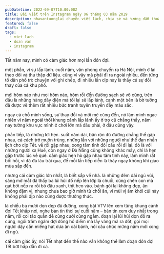 ```yaml
---
pubDatetime: 2022-09-07T10:00:00Z
title: Bài viết trên Instagram ngày 06 tháng 03 năm 2019
description: nhavantuonglai chuyên viết lách, chia sẻ và hướng dẫn thuần thục khi thực hành viết lách qua những bài chia sẻ trên Instagram chính thức.
featured: false
draft: false
tags:
  - viet lach
  - doan van
  - instagram
---
```


Tết năm nay, mình có cảm giác hơn mọi lần đón đợi.

một phần, vì sự lấp lánh. cuối năm, văn phòng chuyển ra Hà Nội, mình ở lại theo dõi và thu thập dữ liệu. cũng vì vậy mà phải đi ra ngoài nhiều, đến từng tổ dân phố trò chuyện với ghi chép, đi nhiều lần dịp này là thấy cả sự đổi thay của cả khu phố.

mới hôm nào như mọi hôm nào, hôm rồi đến đường sạch sẽ vô cùng, trên đầu là những hàng dây điện mà tối lại sẽ lấp lánh, cạnh một bên là bờ tường đã được vẽ thêm rất nhiều bức tranh tuyên truyền đầy màu sắc.

ngay cả chỗ mình sống, sự thay đổi và mới mẻ cũng đến, nó làm mình ngạc nhiên vì năm ngoái thôi khung cảnh lấp lánh ấy ở trọ cũ chẳng thấy, năm nay tưởng khu vực mình ở chơi lớn mà đâu phải, ở đâu cũng vậy.

phần tiếp, là những lời hẹn. suốt năm dài, bận rộn đủ đường chẳng thể gặp nhau, cả cách trở muôn trùng, những lần với những người như thế đạn nhắn lịch cho dịp Tết. về rồi gặp nhau, xong tâm tình đôi câu rồi đi lại. đó là với những người xa Huế, còn ngay ở Đà Nẵng cũng không khác mấy, chỉ là hẹn gặp trước lúc về quê. cảm giác hẹn hò gặp nhau tâm tình này, làm mình rất bồi hồi, vì đã đủ lâu trải qua, để mỗi lần tiếp diễn là thấy ngay không khí giao mùa sắp đến.

nhưng cái cảm giác lớn nhất, là biết sắp về nhà. là những đêm dài ngủ vùi, sáng mở mắt đã thấy ba lúi húi đổ nếp lên lớp lá chuối, cùng chén con mà gạt bớt nếp ra rồi bỏ đậu xanh, thịt heo vào. bánh gói lại không đẹp, ăn không đậm vị, nhưng chưa bao giờ mình từ chối ăn, vì mùi vị ám khói củi này không phải dịp nào cũng được thưởng thức.

là chiều ba mươi dọn dẹp đủ đường, xong bật VTV lên xem từng khung cảnh đợi Tết khắp nơi, nghe bản tin thời sự cuối năm – bản tin xem duy nhất trong năm, rồi coi táo quân để cùng cười cùng ngẫm. đoạn lại lúi húi dọn đồ ra cúng, ngồi trầm ngâm đợi đồng hồ điểm mà lấy vàng mã ra đốt, gọi mọi người dậy cắn miếng hạt dưa ăn cái bánh, nói câu chúc mừng năm mới xong đi ngủ.

cái cảm giác ấy, nói Tết nhạt đến thế nào vẫn không thể làm đoạn đón đợi Tết bớt hấp dẫn đi cả.
